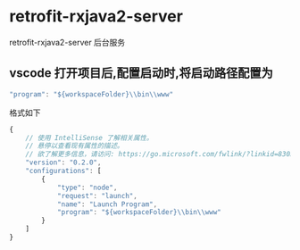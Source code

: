 # retrofit-rxjava2-server
retrofit-rxjava2-server 后台服务

## vscode 打开项目后,配置启动时,将启动路径配置为
```js
"program": "${workspaceFolder}\\bin\\www"
```
格式如下
```js
{
    // 使用 IntelliSense 了解相关属性。 
    // 悬停以查看现有属性的描述。
    // 欲了解更多信息，请访问: https://go.microsoft.com/fwlink/?linkid=830387
    "version": "0.2.0",
    "configurations": [
        {
            "type": "node",
            "request": "launch",
            "name": "Launch Program",
            "program": "${workspaceFolder}\\bin\\www"
        }
    ]
}
```
